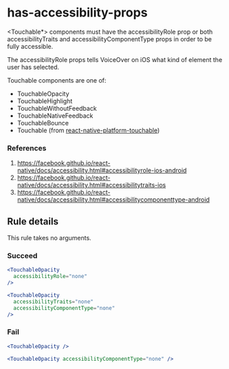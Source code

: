 # has-accessibility-props

<Touchable\*> components must have the accessibilityRole prop or both accessibilityTraits and accessibilityComponentType props in order to be fully accessible.

The accessibilityRole props tells VoiceOver on iOS what kind of element the user has selected.

Touchable components are one of:

- TouchableOpacity
- TouchableHighlight
- TouchableWithoutFeedback
- TouchableNativeFeedback
- TouchableBounce
- Touchable (from [react-native-platform-touchable](https://github.com/react-community/react-native-platform-touchable))

### References

1.  https://facebook.github.io/react-native/docs/accessibility.html#accessibilityrole-ios-android
2.  https://facebook.github.io/react-native/docs/accessibility.html#accessibilitytraits-ios
3.  https://facebook.github.io/react-native/docs/accessibility.html#accessibilitycomponenttype-android

## Rule details

This rule takes no arguments.

### Succeed

```jsx
<TouchableOpacity
  accessibilityRole="none"
/>
```

```jsx
<TouchableOpacity
  accessibilityTraits="none"
  accessibilityComponentType="none"
/>
```

### Fail

```jsx
<TouchableOpacity />
```

```jsx
<TouchableOpacity accessibilityComponentType="none" />
```
